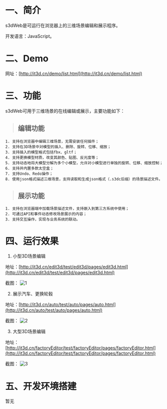 # 一、简介
  s3dWeb是可运行在浏览器上的三维场景编辑和展示程序。


  开发语言：JavaScript。

# 二、Demo
    
网址：[http://it3d.cn/demo/list.html](http://it3d.cn/demo/list.html)

# 三、功能
  s3dWeb可用于三维场景的在线编辑或展示，主要功能如下：
  > ## 编辑功能  
    1. 支持在浏览器中编辑三维场景，无需安装任何插件；  
    2. 支持在3D场景中对模型的插入、删除、旋转、位移、缩放；  
    3. 支持插入的模型格式包括fbx、gltf；  
    4. 支持更换模型材质，改变其颜色、贴图、反光度等；  
    5. 支持动态地将大模型分解为多个小模型，允许对小模型进行单独的旋转、位移、缩放控制；  
    6. 支持并内置多款太空盒；  
    7. 支持Undo、Redo操作；  
    8. 使用json格式描述三维场景，支持读取和生成json格式（.s3dc后缀）的场景描述文件。

   > ## 展示功能  
    1. 支持在浏览器端中加载场景描述文件，支持嵌入到第三方系统中使用；  
    2. 可通过API和事件动态修改场景展示的内容；  
    3. 支持交互操作，实现与业务系统的联动。  

# 四、运行效果

  1. 小型3D场景编辑
  
  地址：[http://it3d.cn/edit3d/test/edit3d/pages/edit3d.html](http://it3d.cn/edit3d/test/edit3d/pages/edit3d.html)
    
  截图：
  ![1](https://github.com/user-attachments/assets/8f18464f-26d8-424a-9f6f-8fbdabc3a176)

  2. 展示汽车、更换轮毂
  
  地址：[http://it3d.cn/auto/test/auto/pages/auto.html](http://it3d.cn/auto/test/auto/pages/auto.html)
    
  截图：
  ![2](https://github.com/user-attachments/assets/329e9656-6f74-4e44-ba89-744d8229ed7a)

  3. 大型3D场景编辑
  
  地址：[http://it3d.cn/factoryEditor/test/factoryEditor/pages/factoryEditor.html](http://it3d.cn/factoryEditor/test/factoryEditor/pages/factoryEditor.html)
    
  截图：
  ![3](https://github.com/user-attachments/assets/13a69522-90d0-47e6-9e82-3d5c29f7bd09)




# 五、开发环境搭建
暂无

